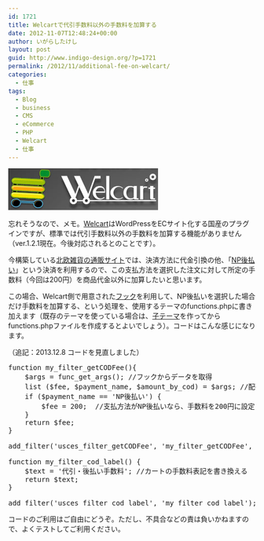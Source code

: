 ```yaml
---
id: 1721
title: Welcartで代引手数料以外の手数料を加算する
date: 2012-11-07T12:48:24+00:00
author: いがらしたけし
layout: post
guid: http://www.indigo-design.org/?p=1721
permalink: /2012/11/additional-fee-on-welcart/
categories:
  - 仕事
tags:
  - Blog
  - business
  - CMS
  - eCommerce
  - PHP
  - Welcart
  - 仕事
---
```

<a href="http://www.indigo-design.org/2012/11/additional-fee-on-welcart/%e3%82%b9%e3%82%af%e3%83%aa%e3%83%bc%e3%83%b3%e3%82%b7%e3%83%a7%e3%83%83%e3%83%88-2012-11-07-11-41-22/" rel="attachment wp-att-1722" class="broken_link"><img src="/wp-content/uploads/2012/11/77d1623d665da9e2f05661e373bf1410.png" alt="" title="Welcart Logo" width="305" height="85" class="alignnone size-full wp-image-1722" /></a>

忘れそうなので、メモ。[Welcart](http://www.welcart.com/)はWordPressをECサイト化する国産のプラグインですが、標準では代引手数料以外の手数料を加算する機能がありません（ver.1.2.1現在。今後対応されるとのことです）。

今構築している[北欧雑貨の通販サイト](http://www.huhtikuu.jp/)では、決済方法に代金引換の他、「[NP後払い](http://www.netprotections.com/atobarai/)」という決済を利用するので、この支払方法を選択した注文に対して所定の手数料（今回は200円）を商品代金以外に加算したいと思います。

この場合、Welcart側で用意された[フック](http://www.welcart.com/community/archives/1697)を利用して、NP後払いを選択した場合だけ手数料を加算する、という処理を、使用するテーマのfunctions.phpに書き加えます（既存のテーマを使っている場合は、[子テーマ](http://wpdocs.sourceforge.jp/%E5%AD%90%E3%83%86%E3%83%BC%E3%83%9E)を作ってからfunctions.phpファイルを作成するとよいでしょう）。コードはこんな感じになります。

（追記：2013.12.8 コードを見直しました）

<pre class="decode:1 " >function my_filter_getCODFee(){
	$args = func_get_args(); //フックからデータを取得
	list ($fee, $payment_name, $amount_by_cod) = $args; //配列を変数にセット
	if ($payment_name == 'NP後払い') {
		$fee = 200;  //支払方法がNP後払いなら、手数料を200円に設定
	}
	return $fee;
}

add_filter('usces_filter_getCODFee', 'my_filter_getCODFee', 10, 3);

function my_filter_cod_label() {
	$text = '代引・後払い手数料'; //カートの手数料表記を書き換える
	return $text;
}

add_filter('usces_filter_cod_label', 'my_filter_cod_label');
</pre>

コードのご利用はご自由にどうぞ。ただし、不具合などの責は負いかねますので、よくテストしてご利用ください。
